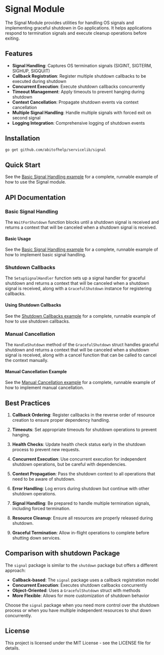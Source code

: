# Signal Module

The Signal Module provides utilities for handling OS signals and implementing graceful shutdown in Go applications. It helps applications respond to termination signals and execute cleanup operations before exiting.

## Features

- **Signal Handling**: Captures OS termination signals (SIGINT, SIGTERM, SIGHUP, SIGQUIT)
- **Callback Registration**: Register multiple shutdown callbacks to be executed during shutdown
- **Concurrent Execution**: Execute shutdown callbacks concurrently
- **Timeout Management**: Apply timeouts to prevent hanging during shutdown
- **Context Cancellation**: Propagate shutdown events via context cancellation
- **Multiple Signal Handling**: Handle multiple signals with forced exit on second signal
- **Logging Integration**: Comprehensive logging of shutdown events

## Installation

```bash
go get github.com/abitofhelp/servicelib/signal
```

## Quick Start

See the [Basic Signal Handling example](../examples/signal/basic_signal_handling_example.go) for a complete, runnable example of how to use the Signal module.

## API Documentation

### Basic Signal Handling

The `WaitForShutdown` function blocks until a shutdown signal is received and returns a context that will be canceled when a shutdown signal is received.

#### Basic Usage

See the [Basic Signal Handling example](../examples/signal/basic_signal_handling_example.go) for a complete, runnable example of how to implement basic signal handling.

### Shutdown Callbacks

The `SetupSignalHandler` function sets up a signal handler for graceful shutdown and returns a context that will be canceled when a shutdown signal is received, along with a `GracefulShutdown` instance for registering callbacks.

#### Using Shutdown Callbacks

See the [Shutdown Callbacks example](../examples/signal/shutdown_callbacks_example.go) for a complete, runnable example of how to use shutdown callbacks.

### Manual Cancellation

The `HandleShutdown` method of the `GracefulShutdown` struct handles graceful shutdown and returns a context that will be canceled when a shutdown signal is received, along with a cancel function that can be called to cancel the context manually.

#### Manual Cancellation Example

See the [Manual Cancellation example](../examples/signal/manual_cancellation_example.go) for a complete, runnable example of how to implement manual cancellation.

## Best Practices

1. **Callback Ordering**: Register callbacks in the reverse order of resource creation to ensure proper dependency handling.

2. **Timeouts**: Set appropriate timeouts for shutdown operations to prevent hanging.

3. **Health Checks**: Update health check status early in the shutdown process to prevent new requests.

4. **Concurrent Execution**: Use concurrent execution for independent shutdown operations, but be careful with dependencies.

5. **Context Propagation**: Pass the shutdown context to all operations that need to be aware of shutdown.

6. **Error Handling**: Log errors during shutdown but continue with other shutdown operations.

7. **Signal Handling**: Be prepared to handle multiple termination signals, including forced termination.

8. **Resource Cleanup**: Ensure all resources are properly released during shutdown.

9. **Graceful Termination**: Allow in-flight operations to complete before shutting down services.

## Comparison with shutdown Package

The `signal` package is similar to the `shutdown` package but offers a different approach:

- **Callback-based**: The `signal` package uses a callback registration model
- **Concurrent Execution**: Executes shutdown callbacks concurrently
- **Object-Oriented**: Uses a `GracefulShutdown` struct with methods
- **More Flexible**: Allows for more customization of shutdown behavior

Choose the `signal` package when you need more control over the shutdown process or when you have multiple independent resources to shut down concurrently.

## License

This project is licensed under the MIT License - see the LICENSE file for details.

